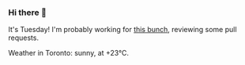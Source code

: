 ### Hi there :wave:

It's Tuesday! I'm probably working for [this bunch](https://github.com/kohofinancial), reviewing some pull requests.

Weather in Toronto: sunny, at +23°C.
